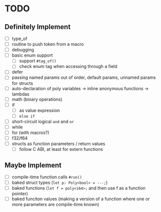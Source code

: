 # TODO

## Definitely Implement

- [ ] type_of
- [ ] routine to push token from a macro
- [ ] debugging
- [ ] basic enum support
  - [ ] support `#tag_of()`
  - [ ] check enum tag when accessing through a field
- [ ] defer
- [ ] passing named params out of order, default params, unnamed params for structs
- [ ] auto-declaration of poly variables -> inline anonymous functions -> lambdas
- [ ] math (binary operations)
- [ ] if
  - [ ] as value expression
  - [ ] `else if`
- [ ] short-circuit logical `and` and `or`
- [ ] while
- [ ] for (with macros?)
- [ ] f32/f64
- [ ] structs as function parameters / return values
  - [ ] follow C ABI, at least for extern functions

## Maybe Implement

- [ ] compile-time function calls `#run()`
- [ ] baked struct types (`let p: Poly<bool> = ---;`)
- [ ] baked functions (`let f = poly<i64>;` and then use f as a function pointer)
- [ ] baked funciton values (making a version of a function where one or more parameters are compile-time known)

